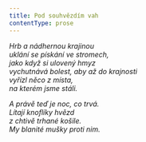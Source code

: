 ```yaml
---
title: Pod souhvězdím vah
contentType: prose
---
```


_Hrb a nádhernou krajinou  
uklání se pískání ve stromech,  
jako když si ulovený hmyz  
vychutnává bolest, aby až do krajnosti  
vyřízl něco z místa,  
na kterém jsme stáli._

_A právě teď je noc, co trvá.  
Lítají knoflíky hvězd  
z chtivě trhané košile.  
My blanité mušky proti nim._
